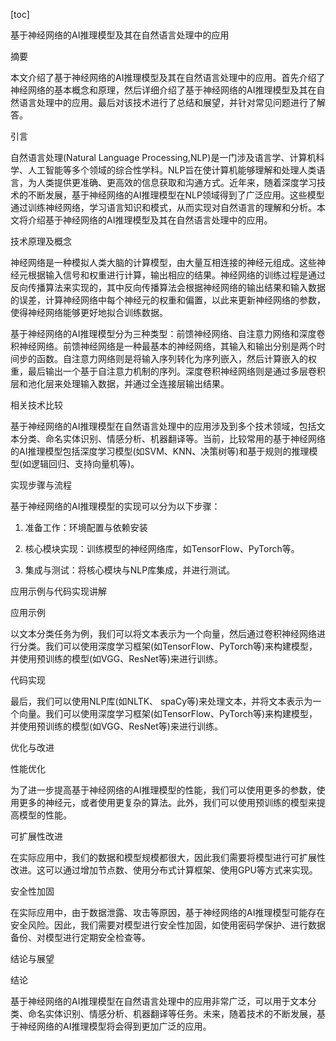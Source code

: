 
[toc]                    
                
                
基于神经网络的AI推理模型及其在自然语言处理中的应用

摘要

本文介绍了基于神经网络的AI推理模型及其在自然语言处理中的应用。首先介绍了神经网络的基本概念和原理，然后详细介绍了基于神经网络的AI推理模型及其在自然语言处理中的应用。最后对该技术进行了总结和展望，并针对常见问题进行了解答。

引言

自然语言处理(Natural Language Processing,NLP)是一门涉及语言学、计算机科学、人工智能等多个领域的综合性学科。NLP旨在使计算机能够理解和处理人类语言，为人类提供更准确、更高效的信息获取和沟通方式。近年来，随着深度学习技术的不断发展，基于神经网络的AI推理模型在NLP领域得到了广泛应用。这些模型通过训练神经网络，学习语言知识和模式，从而实现对自然语言的理解和分析。本文将介绍基于神经网络的AI推理模型及其在自然语言处理中的应用。

技术原理及概念

神经网络是一种模拟人类大脑的计算模型，由大量互相连接的神经元组成。这些神经元根据输入信号和权重进行计算，输出相应的结果。神经网络的训练过程是通过反向传播算法来实现的，其中反向传播算法会根据神经网络的输出结果和输入数据的误差，计算神经网络中每个神经元的权重和偏置，以此来更新神经网络的参数，使得神经网络能够更好地拟合训练数据。

基于神经网络的AI推理模型分为三种类型：前馈神经网络、自注意力网络和深度卷积神经网络。前馈神经网络是一种最基本的神经网络，其输入和输出分别是两个时间步的函数。自注意力网络则是将输入序列转化为序列嵌入，然后计算嵌入的权重，最后输出一个基于自注意力机制的序列。深度卷积神经网络则是通过多层卷积层和池化层来处理输入数据，并通过全连接层输出结果。

相关技术比较

基于神经网络的AI推理模型在自然语言处理中的应用涉及到多个技术领域，包括文本分类、命名实体识别、情感分析、机器翻译等。当前，比较常用的基于神经网络的AI推理模型包括深度学习模型(如SVM、KNN、决策树等)和基于规则的推理模型(如逻辑回归、支持向量机等)。

实现步骤与流程

基于神经网络的AI推理模型的实现可以分为以下步骤：

1. 准备工作：环境配置与依赖安装

2. 核心模块实现：训练模型的神经网络库，如TensorFlow、PyTorch等。

3. 集成与测试：将核心模块与NLP库集成，并进行测试。

应用示例与代码实现讲解

应用示例

以文本分类任务为例，我们可以将文本表示为一个向量，然后通过卷积神经网络进行分类。我们可以使用深度学习框架(如TensorFlow、PyTorch等)来构建模型，并使用预训练的模型(如VGG、ResNet等)来进行训练。

代码实现

最后，我们可以使用NLP库(如NLTK、 spaCy等)来处理文本，并将文本表示为一个向量。我们可以使用深度学习框架(如TensorFlow、PyTorch等)来构建模型，并使用预训练的模型(如VGG、ResNet等)来进行训练。

优化与改进

性能优化

为了进一步提高基于神经网络的AI推理模型的性能，我们可以使用更多的参数，使用更多的神经元，或者使用更复杂的算法。此外，我们可以使用预训练的模型来提高模型的性能。

可扩展性改进

在实际应用中，我们的数据和模型规模都很大，因此我们需要将模型进行可扩展性改进。这可以通过增加节点数、使用分布式计算框架、使用GPU等方式来实现。

安全性加固

在实际应用中，由于数据泄露、攻击等原因，基于神经网络的AI推理模型可能存在安全风险。因此，我们需要对模型进行安全性加固，如使用密码学保护、进行数据备份、对模型进行定期安全检查等。

结论与展望

结论

基于神经网络的AI推理模型在自然语言处理中的应用非常广泛，可以用于文本分类、命名实体识别、情感分析、机器翻译等任务。未来，随着技术的不断发展，基于神经网络的AI推理模型将会得到更加广泛的应用。

